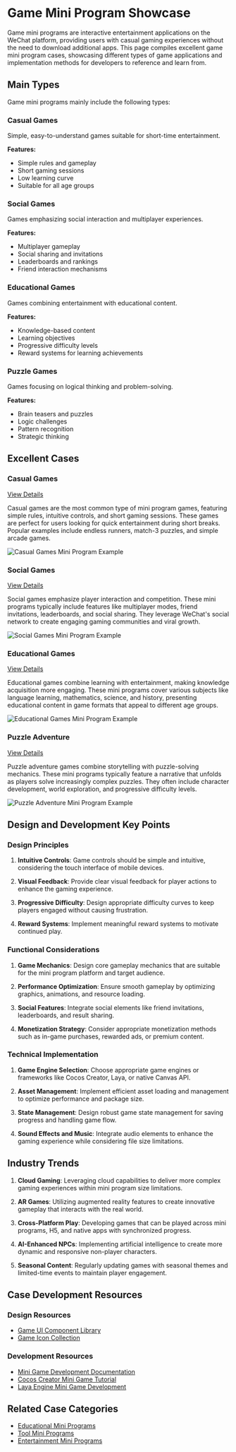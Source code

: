 # Game Mini Program Showcase

Game mini programs are interactive entertainment applications on the WeChat platform, providing users with casual gaming experiences without the need to download additional apps. This page compiles excellent game mini program cases, showcasing different types of game applications and implementation methods for developers to reference and learn from.

## Main Types

Game mini programs mainly include the following types:

### Casual Games

Simple, easy-to-understand games suitable for short-time entertainment.

**Features:**
- Simple rules and gameplay
- Short gaming sessions
- Low learning curve
- Suitable for all age groups

### Social Games

Games emphasizing social interaction and multiplayer experiences.

**Features:**
- Multiplayer gameplay
- Social sharing and invitations
- Leaderboards and rankings
- Friend interaction mechanisms

### Educational Games

Games combining entertainment with educational content.

**Features:**
- Knowledge-based content
- Learning objectives
- Progressive difficulty levels
- Reward systems for learning achievements

### Puzzle Games

Games focusing on logical thinking and problem-solving.

**Features:**
- Brain teasers and puzzles
- Logic challenges
- Pattern recognition
- Strategic thinking

## Excellent Cases

### Casual Games

[View Details](./casual-games.md)

Casual games are the most common type of mini program games, featuring simple rules, intuitive controls, and short gaming sessions. These games are perfect for users looking for quick entertainment during short breaks. Popular examples include endless runners, match-3 puzzles, and simple arcade games.

![Casual Games Mini Program Example](/images/showcase/games/casual.svg)

### Social Games

[View Details](./social-games.md)

Social games emphasize player interaction and competition. These mini programs typically include features like multiplayer modes, friend invitations, leaderboards, and social sharing. They leverage WeChat's social network to create engaging gaming communities and viral growth.

![Social Games Mini Program Example](/images/showcase/games/social.svg)

### Educational Games

[View Details](./educational-games.md)

Educational games combine learning with entertainment, making knowledge acquisition more engaging. These mini programs cover various subjects like language learning, mathematics, science, and history, presenting educational content in game formats that appeal to different age groups.

![Educational Games Mini Program Example](/images/showcase/games/educational.svg)

### Puzzle Adventure

[View Details](./puzzle-adventure.md)

Puzzle adventure games combine storytelling with puzzle-solving mechanics. These mini programs typically feature a narrative that unfolds as players solve increasingly complex puzzles. They often include character development, world exploration, and progressive difficulty levels.

![Puzzle Adventure Mini Program Example](/images/showcase/games/puzzle.svg)

## Design and Development Key Points

### Design Principles

1. **Intuitive Controls**: Game controls should be simple and intuitive, considering the touch interface of mobile devices.

2. **Visual Feedback**: Provide clear visual feedback for player actions to enhance the gaming experience.

3. **Progressive Difficulty**: Design appropriate difficulty curves to keep players engaged without causing frustration.

4. **Reward Systems**: Implement meaningful reward systems to motivate continued play.

### Functional Considerations

1. **Game Mechanics**: Design core gameplay mechanics that are suitable for the mini program platform and target audience.

2. **Performance Optimization**: Ensure smooth gameplay by optimizing graphics, animations, and resource loading.

3. **Social Features**: Integrate social elements like friend invitations, leaderboards, and result sharing.

4. **Monetization Strategy**: Consider appropriate monetization methods such as in-game purchases, rewarded ads, or premium content.

### Technical Implementation

1. **Game Engine Selection**: Choose appropriate game engines or frameworks like Cocos Creator, Laya, or native Canvas API.

2. **Asset Management**: Implement efficient asset loading and management to optimize performance and package size.

3. **State Management**: Design robust game state management for saving progress and handling game flow.

4. **Sound Effects and Music**: Integrate audio elements to enhance the gaming experience while considering file size limitations.

## Industry Trends

1. **Cloud Gaming**: Leveraging cloud capabilities to deliver more complex gaming experiences within mini program size limitations.

2. **AR Games**: Utilizing augmented reality features to create innovative gameplay that interacts with the real world.

3. **Cross-Platform Play**: Developing games that can be played across mini programs, H5, and native apps with synchronized progress.

4. **AI-Enhanced NPCs**: Implementing artificial intelligence to create more dynamic and responsive non-player characters.

5. **Seasonal Content**: Regularly updating games with seasonal themes and limited-time events to maintain player engagement.

## Case Development Resources

### Design Resources

- [Game UI Component Library](https://developers.weixin.qq.com/miniprogram/design/)
- [Game Icon Collection](https://www.iconfont.cn/collections/detail?spm=a313x.7781069.1998910419.d9df05512&cid=33)

### Development Resources

- [Mini Game Development Documentation](https://developers.weixin.qq.com/minigame/dev/guide/)
- [Cocos Creator Mini Game Tutorial](https://docs.cocos.com/creator/manual/en/publish/publish-wechatgame.html)
- [Laya Engine Mini Game Development](https://ldc2.layabox.com/doc/?nav=en-as-2-0-0)

## Related Case Categories

- [Educational Mini Programs](../education/index.md)
- [Tool Mini Programs](../tools/index.md)
- [Entertainment Mini Programs](../entertainment/index.md)